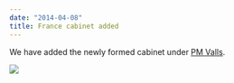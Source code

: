 ```yaml
---
date: "2014-04-08"
title: France cabinet added
---
```


We have added the newly formed cabinet under [PM Valls](http://dev.parlgov.org/data/fra/cabinet-party/2014-03-31/).

![](/images/parliament-scotland.jpg)
